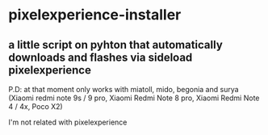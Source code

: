 # pixelexperience-installer
## a little script on pyhton that automatically downloads and flashes via sideload pixelexperience
P.D: at that moment only works with miatoll, mido, begonia and surya 
(Xiaomi redmi note 9s / 9 pro, Xiaomi Redmi Note 8 pro, Xiaomi Redmi Note 4 / 4x, Poco X2)

I'm not related with pixelexperience
